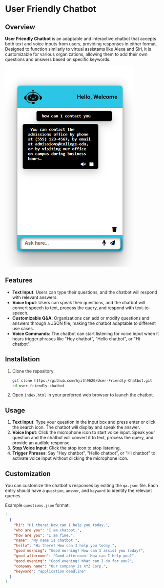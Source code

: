 # User Friendly Chatbot

## Overview

**User Friendly Chatbot** is an adaptable and interactive chatbot that accepts both text and voice inputs from users, providing responses in either format. Designed to function similarly to virtual assistants like Alexa and Siri, it is customizable for various organizations, allowing them to add their own questions and answers based on specific keywords.

![Chatbot Screenshot](SAMPLE%20IMAGES/04.png)

## Features

- **Text Input**: Users can type their questions, and the chatbot will respond with relevant answers.
- **Voice Input**: Users can speak their questions, and the chatbot will convert speech to text, process the query, and respond with text-to-speech.
- **Customizable Q&A**: Organizations can add or modify questions and answers through a JSON file, making the chatbot adaptable to different use cases.
- **Voice Commands**: The chatbot can start listening for voice input when it hears trigger phrases like "Hey chatbot", "Hello chatbot", or "Hi chatbot".

## Installation

1. Clone the repository:

   ```bash
   git clone https://github.com/Ajith9620/User-Friendly-Chatbot.git
   cd user-friendly-chatbot
   ```

2. Open `index.html` in your preferred web browser to launch the chatbot.

## Usage

1. **Text Input**: Type your question in the input box and press enter or click the search icon. The chatbot will display and speak the answer.
2. **Voice Input**: Click the microphone icon to start voice input. Speak your question and the chatbot will convert it to text, process the query, and provide an audible response.
3. **Stop Voice Input**: Click the stop icon to stop listening.
4. **Trigger Phrases**: Say "Hey chatbot", "Hello chatbot", or "Hi chatbot" to activate voice input without clicking the microphone icon.

## Customization

You can customize the chatbot's responses by editing the `qa.json` file. Each entry should have a `question`, `answer`, and `keyword` to identify the relevant queries.

Example `questions.json` format:

```json
[
  {
    "hi": "Hi there! How can I help you today.",
    "who are you": "I am chatbot.",
    "how are you": "I am fine.",
    "name": "My name is chatbot.",
    "hello": "Hi there! How can I help you today.",
    "good morning": "Good morning! How can I assist you today?",
    "good afternoon": "Good afternoon! How can I help you?",
    "good evening": "Good evening! What can I do for you?",
    "company name": "Our company is XYZ Corp.",
    "keyword": "application deadline"
  }
]
```
